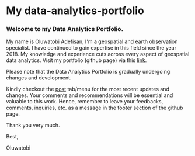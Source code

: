 # My data-analytics-portfolio
### Welcome to my Data Analytics Portfolio.

My name is Oluwatobi Adefisan, I'm a geospatial and earth observation specialist.
I have continued to gain expertise in this field since the year 2018. 
My knowledge and experience cuts across every aspect of geospatial data analytics.
Visit my portfolio (github page) via this [link](https://fisanuji.github.io/data-analytics-portfolio/).

Please note that the Data Analytics Portfolio is gradually undergoing changes and development. 

Kindly checkout the [post]([https://github.com/FisanUJI/data-analytics-portfolio/blob/main/the-castellon-tourist-service-fascilities-program.html]) tab/menu for the most recent updates and changes. 
Your comments and recommendations will be essential and valuable to this work. 
Hence, remember to leave your feedbacks, comments, inquiries, etc. as a message in the footer section of the github page. 

Thank you very much. 

Best,


Oluwatobi


